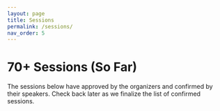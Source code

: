 ```yaml
---
layout: page
title: Sessions
permalink: /sessions/
nav_order: 5
---
```


# 70+ Sessions (So Far)

<p />

The sessions below have approved by the organizers and confirmed by their speakers. Check back later as we finalize the list of confirmed sessions.

<script type="text/javascript"
  src="https://sessionize.com/api/v2/ht1oni9m/view/Sessions" />
